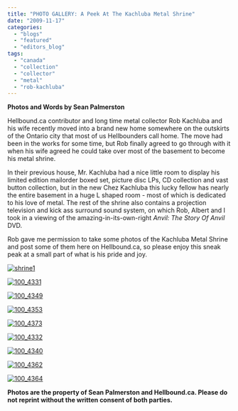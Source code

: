 ```yaml
---
title: "PHOTO GALLERY: A Peek At The Kachluba Metal Shrine"
date: "2009-11-17"
categories: 
  - "blogs"
  - "featured"
  - "editors_blog"
tags: 
  - "canada"
  - "collection"
  - "collector"
  - "metal"
  - "rob-kachluba"
---
```


**Photos and Words by Sean Palmerston**

Hellbound.ca contributor and long time metal collector Rob Kachluba and his wife recently moved into a brand new home somewhere on the outskirts of the Ontario city that most of us Hellbounders call home. The move had been in the works for some time, but Rob finally agreed to go through with it when his wife agreed he could take over most of the basement to become his metal shrine.

In their previous house, Mr. Kachluba had a nice little room to display his limited edition mailorder boxed set, picture disc LPs, CD collection and vast button collection, but in the new Chez Kachluba this lucky fellow has nearly the entire basement in a huge L shaped room - most of which is dedicated to his love of metal. The rest of the shrine also contains a projection television and kick ass surround sound system, on which Rob, Albert and I took in a viewing of the amazing-in-its-own-right _Anvil: The Story Of Anvil_ DVD.

Rob gave me permission to take some photos of the Kachluba Metal Shrine and post some of them here on Hellbound.ca, so please enjoy this sneak peak at a small part of what is his pride and joy.

[![shrine1](http://www.hellbound.ca/wp-content/uploads/2009/11/shrine1.jpg "shrine1")](http://www.hellbound.ca/wp-content/uploads/2009/11/shrine1.jpg)

[![100_4331](http://farm3.static.flickr.com/2803/4110738727_78d964b4f0.jpg)](http://www.flickr.com/photos/28457491@N06/4110738727/ "100_4331 by seanunyon, on Flickr")

[![100_4349](http://farm3.static.flickr.com/2699/4111504496_8fdccc1c5e.jpg)](http://www.flickr.com/photos/28457491@N06/4111504496/ "100_4349 by seanunyon, on Flickr")

[![100_4353](http://farm3.static.flickr.com/2486/4111504994_9a7ac9f877.jpg)](http://www.flickr.com/photos/28457491@N06/4111504994/ "100_4353 by seanunyon, on Flickr")

[![100_4373](http://farm3.static.flickr.com/2520/4111506238_10a1714527.jpg)](http://www.flickr.com/photos/28457491@N06/4111506238/ "100_4373 by seanunyon, on Flickr")

[![100_4332](http://farm3.static.flickr.com/2799/4110783409_707615e89b.jpg)](http://www.flickr.com/photos/28457491@N06/4110783409/ "100_4332 by seanunyon, on Flickr")

[![100_4340](http://farm3.static.flickr.com/2501/4110783943_1a98a16080.jpg)](http://www.flickr.com/photos/28457491@N06/4110783943/ "100_4340 by seanunyon, on Flickr")

[![100_4362](http://farm3.static.flickr.com/2612/4110740027_45f9334ca5.jpg)](http://www.flickr.com/photos/28457491@N06/4110740027/ "100_4362 by seanunyon, on Flickr")

[![100_4364](http://farm3.static.flickr.com/2660/4111505694_31f0e37247.jpg)](http://www.flickr.com/photos/28457491@N06/4111505694/ "100_4364 by seanunyon, on Flickr")

**Photos are the property of Sean Palmerston and Hellbound.ca. Please do not reprint without the written consent of both parties.**
